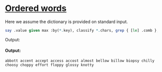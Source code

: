 [1]: http://rosettacode.org/wiki/Ordered_words

# [Ordered words][1]

Here we assume the dictionary is provided on standard input.

```perl
say .value given max :by(*.key), classify *.chars, grep { [le] .comb }, lines;
```


Output:


#### Output:
```
abbott accent accept access accost almost bellow billow biopsy chilly choosy choppy effort floppy glossy knotty
```